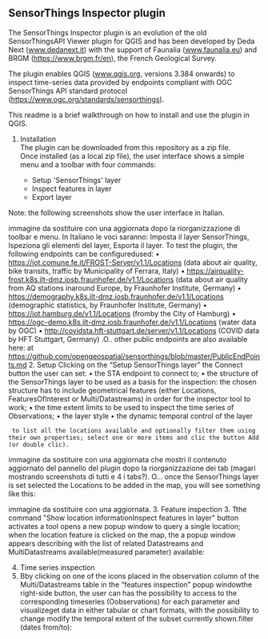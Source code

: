 ## SensorThings Inspector plugin

The SensorThings Inspector plugin is an evolution of the old SensorThingsAPI Viewer plugin for QGIS and has been developed by Deda Next (www.dedanext.it) with the support of Faunalia (www.faunalia.eu) and BRGM (https://www.brgm.fr/en), the French Geological Survey.

The plugin enables QGIS (www.qgis.org, versions 3.384 onwards) to inspect time-series data provided by endpoints compliant with OGC SensorThings API standard protocol (https://www.ogc.org/standards/sensorthings).

This readme is a brief walkthrough on how to install and use the plugin in QGIS.
1.	Installation<br>The plugin can be downloaded from this repository as a zip file.<br>Once installed (as a local zip file), the user interface shows a simple menu and a toolbar with four commands:

    - Setup 'SensorThings' layer
    - Inspect features in layer
    - Export layer

Note: the following screenshots show the user interface in Italian.
  
immagine da sostituire con una aggiornata dopo la riorganizzazione di toolbar e menu.
In Italiano le voci saranno: Imposta il layer SensorThings, Ispeziona gli elementi del layer, Esporta il layer.
To test the plugin, the following endpoints can be configuredused:
•	https://iot.comune.fe.it/FROST-Server/v1.1/Locations 
(data about air quality, bike transits, traffic by Municipality of Ferrara, Italy)
•	https://airquality-frost.k8s.ilt-dmz.iosb.fraunhofer.de/v1.1/Locations 
(data about air quality from AQ stations inaround Europe, by Fraunhofer Institute, Germany)
•	https://demography.k8s.ilt-dmz.iosb.fraunhofer.de/v1.1/Locations 
(demographic statistics, by Fraunhofer Institute, Germany)
•	https://iot.hamburg.de/v1.1/Locations 
(fromby the City of Hamburg)
•	https://ogc-demo.k8s.ilt-dmz.iosb.fraunhofer.de/v1.1/Locations 
(water data by OGC)
•	http://covidsta.hft-stuttgart.de/server/v1.1/Locations 
(COVID data by HFT Stuttgart, Germany)
.O.. other public endpoints are also available here:
 at https://github.com/opengeospatial/sensorthings/blob/master/PublicEndPoints.md
2.	Setup
Clicking on the “Setup SensorThings layer” the Connect button the user can set:
•	the STA endpoint to connect to;
•	the structure of the SensorThings layer to be used as a basis for the inspection: 
the chosen structure has to include geometrical features (either Locations, FeaturesOfInterest or Multi/Datastreams) in order for the inspector tool to work;
•	the time extent limits to be used to inspect the time series of Observations; 
•	the layer style
•	the dynamic temporal control of the layer
	
	 to list all the locations available and optionally filter them using their own properties; select one or more items and clic the button Add (or double clic).
 
immagine da sostituire con una aggiornata che mostri il contenuto aggiornato del pannello del plugin dopo la riorganizzazione dei tab (magari mostrando screenshots di tutti e 4 i tabs?).
O... once the SensorThings layer is set selected the Locations to be added in the map, you will see something like this:
 
immagine da sostituire con una aggiornata.
3.	Feature inspection
3.	Tthe command "Show location informationInspect features in layer" button activates a tool opens a new popup window to query a single location; when the location feature is clicked on the map, the a popup window appears describing  with the list of related Datastreams and MultiDatastreams available(measured parameter) available:
 
4.	Time series inspection
4.	Bby clicking on one of  the icons placed in the observation column of the Multi/Datastreams table in the “features inspection” popup windowthe right-side button, the user can has the possibility to access to the corresponding timeseries  (Oobservations) for each parameter and visualizeget data in either tabular or chart formats, with the possibility to change modify the temporal extent of the subset currently shown.filter (dates from/to):

